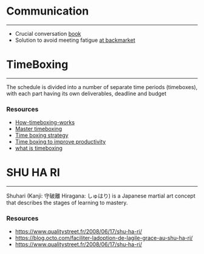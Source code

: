 # Communication
---

- Crucial conversation [book](https://www.amazon.com/Crucial-Conversations-Talking-Stakes-Second/dp/0071771328)
- Solution to avoid meeting fatigue [ at backmarket](https://medium.com/back-market-engineering/meeting-philosophy-at-backmarket-c58598343328)



# TimeBoxing

---


The schedule is divided into a number of separate time periods (timeboxes), with each part having its own deliverables, deadline and budget

### Resources

- [How-timeboxing-works](https://hbr.org/2018/12/how-timeboxing-works-and-why-it-will-make-you-more-productive)
- [Master timeboxing](https://medium.com/dreimannzelt-adventures/7-secrets-to-master-timeboxing-66a744ea9175)
- [Time boxing strategy](https://dantotsupm.com/2011/09/09/les-strategies-time-boxing-de-%C2%AB-mise-en-boite-%C2%BB-du-temps-peuvent-vous-aider-dans-votre-projet/)
- [Time boxing to improve productivity](https://agileleanlife.com/timeboxing/)
- [what is timeboxing](https://www.scruminc.com/what-is-timeboxing/)

# SHU HA RI
---
Shuhari (Kanji: 守破離 Hiragana: しゅはり) is a Japanese martial art concept that describes the stages of learning to mastery.
### Resources

- https://www.qualitystreet.fr/2008/06/17/shu-ha-ri/
- https://blog.octo.com/faciliter-ladoption-de-lagile-grace-au-shu-ha-ri/
- https://www.qualitystreet.fr/2008/06/17/shu-ha-ri/

